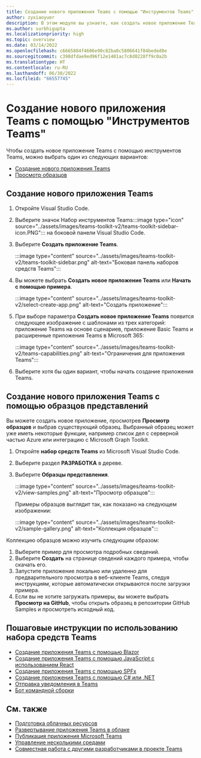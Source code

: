```yaml
---
title: Создание нового приложения Teams с помощью "Инструментов Teams"
author: zyxiaoyuer
description: В этом модуле вы узнаете, как создать новое приложение Teams с помощью Набора средств Teams, создать новое приложение Teams с помощью представленных примеров
ms.author: surbhigupta
ms.localizationpriority: high
ms.topic: overview
ms.date: 03/14/2022
ms.openlocfilehash: c6665884f4606e90c82ba0c5806641f84beded0e
ms.sourcegitcommit: c398dfdae9ed96f12e1401ac7c8d0228ff9c0a2b
ms.translationtype: HT
ms.contentlocale: ru-RU
ms.lasthandoff: 06/30/2022
ms.locfileid: "66557745"
---
```

# <a name="create-a-new-teams-app-using-teams-toolkit"></a>Создание нового приложения Teams с помощью "Инструментов Teams" 

Чтобы создать новое приложение Teams с помощью инструментов Teams, можно выбрать один из следующих вариантов:

* [Создание нового приложения Teams](create-new-project.md#create-a-new-teams-app)
* [Просмотр образцов](create-new-project.md#create-a-new-teams-app-using-view-samples)

## <a name="create-a-new-teams-app"></a>Создание нового приложения Teams

1. Откройте Visual Studio Code.
1. Выберите значок Набор инструментов Teams:::image type="icon" source="../assets/images/teams-toolkit-v2/teams-toolkit-sidebar-icon.PNG"::: на боковой панели Visual Studio Code.
1. Выберите **Создать приложение Teams**.

   :::image type="content" source="../assets/images/teams-toolkit-v2/teams-toolkit-sidebar.png" alt-text="Боковая панель наборов средств Teams":::

1. Вы можете выбрать **Создать новое приложение Teams** или **Начать с помощью примера**.

   :::image type="content" source="../assets/images/teams-toolkit-v2/select-create-app.png" alt-text="Создать приложение":::

1. При выборе параметра **Создать новое приложение Teams** появится следующее изображение с шаблонами из трех категорий: приложение Teams на основе сценариев, приложение Basic Teams и расширенные приложения Teams в Microsoft 365:

   :::image type="content" source="../assets/images/teams-toolkit-v2/teams-capabilities.png" alt-text="Ограничения для приложения Teams":::

1. Выберите хотя бы один вариант, чтобы начать создание приложения Teams.

## <a name="create-a-new-teams-app-using-view-samples"></a>Создание нового приложения Teams с помощью образцов представлений

Вы можете создать новое приложение, просмотрев **Просмотр образцов** и выбрав существующий образец. Выбранный образец может уже иметь некоторые функции, например список дел с серверной частью Azure или интеграцию с Microsoft Graph Toolkit.

 1. Откройте **набор средств Teams** из Microsoft Visual Studio Code.
 1. Выберите раздел **РАЗРАБОТКА** в дереве.
 1. Выберите **Образцы представления**. 

    :::image type="content" source="../assets/images/teams-toolkit-v2/view-samples.png" alt-text="Просмотр образцов":::

    Примеры образцов выглядит так, как показано на следующем изображении:

    :::image type="content" source="../assets/images/teams-toolkit-v2/sample-gallery.png" alt-text="Коллекция образцов":::

  Коллекцию образцов можно изучить следующим образом:

  1. Выберите пример для просмотра подробных сведений.
  1. Выберите **Создать** на странице сведений каждого примера, чтобы скачать его. 
  1. Запустите приложение локально или удаленно для предварительного просмотра в веб-клиенте Teams, следуя инструкциям, которые автоматически открываются после загрузки примера.
  1. Если вы не хотите загружать примеры, вы можете выбрать **Просмотр на GitHub**, чтобы открыть образец в репозитории GitHub Samples и просмотреть исходный код.

## <a name="step-by-step-guides-using-teams-toolkit"></a>Пошаговые инструкции по использованию набора средств Teams

* [Создание приложения Teams с помощью Blazor](../sbs-gs-blazorupdate.yml)
* [Создание приложения Teams с помощью JavaScript с использованием React](../sbs-gs-javascript.yml)
* [Создание приложения Teams с помощью SPFx](../sbs-gs-spfx.yml)
* [Создание приложения Teams с помощью C# или .NET](../sbs-gs-csharp.yml)
* [Отправка уведомления в Teams](../sbs-gs-notificationbot.yml)
* [Бот командной сборки](../sbs-gs-commandbot.yml)

## <a name="see-also"></a>См. также

* [Подготовка облачных ресурсов](provision.md)
* [Развертывание приложения Teams в облаке](deploy.md)
* [Публикация приложения Microsoft Teams](../concepts/deploy-and-publish/appsource/publish.md)
* [Управление несколькими средами](TeamsFx-multi-env.md)
* [Совместная работа с другими разработчиками в проекте Teams](TeamsFx-collaboration.md)

